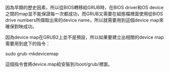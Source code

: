 因為早期的歷史因素，所以從BIOS轉移給GRUB時，在BIOS driver和OS device之間的map並不能保證每一次都成功，而GRUB又需要在組態檔裡面使用從BIOS drive numbers所擷取出來的device name，所以就需要用到這個device map來確保對映成功。


因為device map在GRUB2上並不是預設，所以如果要建立出相關的device map需要用到底下的指令：

sudo grub-mkdevicemap

這個指令會將device.map給安裝到/boot/grub/裡面。